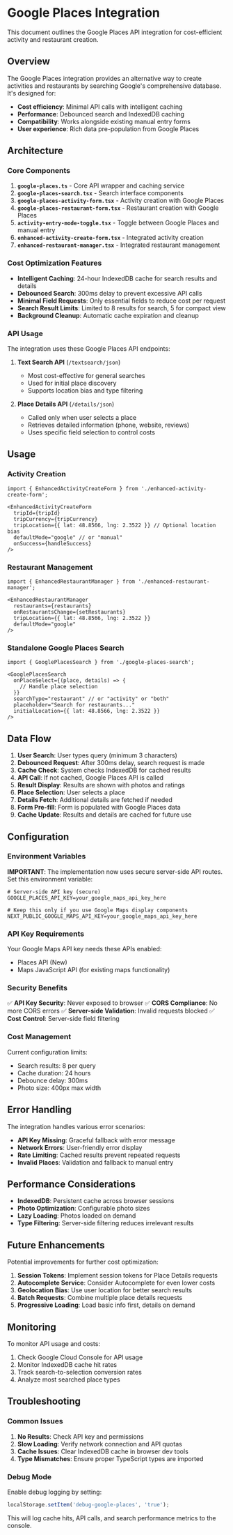 # Google Places Integration

This document outlines the Google Places API integration for cost-efficient activity and restaurant creation.

## Overview

The Google Places integration provides an alternative way to create activities and restaurants by searching Google's comprehensive database. It's designed for:

- **Cost efficiency**: Minimal API calls with intelligent caching
- **Performance**: Debounced search and IndexedDB caching
- **Compatibility**: Works alongside existing manual entry forms
- **User experience**: Rich data pre-population from Google Places

## Architecture

### Core Components

1. **`google-places.ts`** - Core API wrapper and caching service
2. **`google-places-search.tsx`** - Search interface components
3. **`google-places-activity-form.tsx`** - Activity creation with Google Places
4. **`google-places-restaurant-form.tsx`** - Restaurant creation with Google Places
5. **`activity-entry-mode-toggle.tsx`** - Toggle between Google Places and manual entry
6. **`enhanced-activity-create-form.tsx`** - Integrated activity creation
7. **`enhanced-restaurant-manager.tsx`** - Integrated restaurant management

### Cost Optimization Features

- **Intelligent Caching**: 24-hour IndexedDB cache for search results and details
- **Debounced Search**: 300ms delay to prevent excessive API calls
- **Minimal Field Requests**: Only essential fields to reduce cost per request
- **Search Result Limits**: Limited to 8 results for search, 5 for compact view
- **Background Cleanup**: Automatic cache expiration and cleanup

### API Usage

The integration uses these Google Places API endpoints:

1. **Text Search API** (`/textsearch/json`)
   - Most cost-effective for general searches
   - Used for initial place discovery
   - Supports location bias and type filtering

2. **Place Details API** (`/details/json`)
   - Called only when user selects a place
   - Retrieves detailed information (phone, website, reviews)
   - Uses specific field selection to control costs

## Usage

### Activity Creation

```tsx
import { EnhancedActivityCreateForm } from './enhanced-activity-create-form';

<EnhancedActivityCreateForm
  tripId={tripId}
  tripCurrency={tripCurrency}
  tripLocation={{ lat: 48.8566, lng: 2.3522 }} // Optional location bias
  defaultMode="google" // or "manual"
  onSuccess={handleSuccess}
/>
```

### Restaurant Management

```tsx
import { EnhancedRestaurantManager } from './enhanced-restaurant-manager';

<EnhancedRestaurantManager
  restaurants={restaurants}
  onRestaurantsChange={setRestaurants}
  tripLocation={{ lat: 48.8566, lng: 2.3522 }}
  defaultMode="google"
/>
```

### Standalone Google Places Search

```tsx
import { GooglePlacesSearch } from './google-places-search';

<GooglePlacesSearch
  onPlaceSelect={(place, details) => {
    // Handle place selection
  }}
  searchType="restaurant" // or "activity" or "both"
  placeholder="Search for restaurants..."
  initialLocation={{ lat: 48.8566, lng: 2.3522 }}
/>
```

## Data Flow

1. **User Search**: User types query (minimum 3 characters)
2. **Debounced Request**: After 300ms delay, search request is made
3. **Cache Check**: System checks IndexedDB for cached results
4. **API Call**: If not cached, Google Places API is called
5. **Result Display**: Results are shown with photos and ratings
6. **Place Selection**: User selects a place
7. **Details Fetch**: Additional details are fetched if needed
8. **Form Pre-fill**: Form is populated with Google Places data
9. **Cache Update**: Results and details are cached for future use

## Configuration

### Environment Variables

**IMPORTANT**: The implementation now uses secure server-side API routes. Set this environment variable:

```env
# Server-side API key (secure)
GOOGLE_PLACES_API_KEY=your_google_maps_api_key_here

# Keep this only if you use Google Maps display components
NEXT_PUBLIC_GOOGLE_MAPS_API_KEY=your_google_maps_api_key_here
```

### API Key Requirements

Your Google Maps API key needs these APIs enabled:
- Places API (New)
- Maps JavaScript API (for existing maps functionality)

### Security Benefits

✅ **API Key Security**: Never exposed to browser
✅ **CORS Compliance**: No more CORS errors
✅ **Server-side Validation**: Invalid requests blocked
✅ **Cost Control**: Server-side field filtering

### Cost Management

Current configuration limits:
- Search results: 8 per query
- Cache duration: 24 hours
- Debounce delay: 300ms
- Photo size: 400px max width

## Error Handling

The integration handles various error scenarios:

- **API Key Missing**: Graceful fallback with error message
- **Network Errors**: User-friendly error display
- **Rate Limiting**: Cached results prevent repeated requests
- **Invalid Places**: Validation and fallback to manual entry

## Performance Considerations

- **IndexedDB**: Persistent cache across browser sessions
- **Photo Optimization**: Configurable photo sizes
- **Lazy Loading**: Photos loaded on demand
- **Type Filtering**: Server-side filtering reduces irrelevant results

## Future Enhancements

Potential improvements for further cost optimization:

1. **Session Tokens**: Implement session tokens for Place Details requests
2. **Autocomplete Service**: Consider Autocomplete for even lower costs
3. **Geolocation Bias**: Use user location for better search results
4. **Batch Requests**: Combine multiple place details requests
5. **Progressive Loading**: Load basic info first, details on demand

## Monitoring

To monitor API usage and costs:

1. Check Google Cloud Console for API usage
2. Monitor IndexedDB cache hit rates
3. Track search-to-selection conversion rates
4. Analyze most searched place types

## Troubleshooting

### Common Issues

1. **No Results**: Check API key and permissions
2. **Slow Loading**: Verify network connection and API quotas
3. **Cache Issues**: Clear IndexedDB cache in browser dev tools
4. **Type Mismatches**: Ensure proper TypeScript types are imported

### Debug Mode

Enable debug logging by setting:

```javascript
localStorage.setItem('debug-google-places', 'true');
```

This will log cache hits, API calls, and search performance metrics to the console.